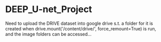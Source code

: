 # DEEP_U-net_Project

Need to upload the DRIVE dataset into google drive s.t. a folder for it is created when drive.mount('/content/drive/', force_remount=True) is run, and the image folders can be accessed...
